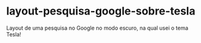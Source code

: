 # layout-pesquisa-google-sobre-tesla
Layout de uma pesquisa no Google no modo escuro, na qual usei o tema Tesla!
